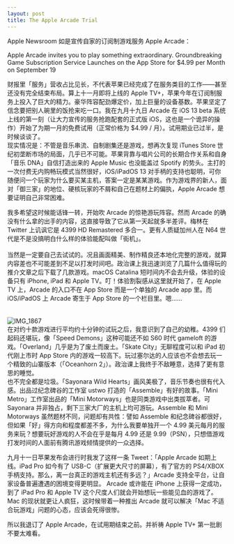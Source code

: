 ```yaml
---
layout: post
title: The Apple Arcade Trial
---
```


Apple Newsroom 如是宣传自家的订阅制游戏服务 Apple Arcade：

<p class="message">Apple Arcade invites you to play something extraordinary. Groundbreaking Game Subscription Service Launches on the App Store for $4.99 per Month on September 19</p>
财报里「服务」营收占比见长，不代表苹果已经完成了在服务类目的工作——甚至还没有完全结束布局。算上十一月即将上线的 Apple TV+，苹果今年在订阅制服务上投入了巨大的精力。豪华阵容配劲爆定价，加上巨量的设备基数。苹果坚定了信念要把别人碗里的饭抢来吃一口。我在九月十九日 Arcade 在 iOS 13 beta 系统上线的第一刻（让大力宣传的服务抢跑配套的正式版 iOS，这也是一个诡异的操作）开始了为期一月的免费试用（正常价格为 $4.99 / 月）。试用期业已过半，是时候谈谈了。<br>现实情况是：不管是音乐串流、自制剧集还是游戏，想再次复现 iTunes Store 世纪初垄断市场的局面，几乎已不可能。苹果背靠与唱片公司的长期合作关系和自身「音乐 DNA」自信打造出来的 Apple Music 也没能盖过 Spotify 的势头。主打的一次付费无内购畅玩模式当然很好，iOS/iPadOS 13 对手柄的支持也聪明，可你随便问一个玩家为什么要买某主机，答案一定是某某游戏。作为游戏界的新人，面对「御三家」的地位、硬核玩家的不屑和自己在题材上的偏执，Apple Arcade 想要证明自己非常困难。<br>

<!--excerpt-->

我多希望这时候能话锋一转，开始吹 Arcade 的惊艳游玩阵容。然而 Arcade 的确没有什么拿的出手的内容，这直接导致了它从第一天起就多半差评。梅林在 Twitter 上讥讽它是 4399 HD Remastered 多合一。更有人质疑加州人在 N64 世代是不是没搞明白什么样的体验能配叫做「街机」。<br><br>当然是一定要自己去试试的。况且画面精美、制作精良还本地化完整的游戏，就算内容差也不可能差到不足以打发时间吧。政治课上我迅速浏览了几篇什么值得玩的推介文章之后下载了几款游戏。macOS Catalina 短时间内不会去升级，体验的设备只有 iPhone, iPad 和 Apple TV。叮！体验割裂感从这里就开始了，在 Apple TV 上，Arcade 的入口不在 App Store 而是一个单独的 Arcade app 里。而 iOS/iPadOS 上 Arcade 寄生于 App Store 的一个栏目里。嗯……<br><br><br>![IMG_1867](https://tva1.sinaimg.cn/large/006y8mN6gy1g7pnjurbfzj30u014rdlb.jpg)<br>在对约十款游戏进行平均约十分钟的试玩之后，我意识到了自己的幼稚。4399 们起码还堪玩，像「Speed Demons」这种可能还不如 S60 时代 gameloft 的游戏。「Overland」几乎是为了废土而废土。「Skate City」无聊程度可以和 iPad 初代刚上市时 App Store 内的游戏一较高下。玩过塞尔达的人应该也不会想去玩一个精致的山寨版本（「Oceanhorn 2」）。政治课上我终于不敌睡意，选择了更有意思的睡觉。<br>也不完全都是垃圾。「Sayonara Wild Hearts」画风美极了，音乐节奏也很有代入感。出品过纪念碑谷的工作室 ustwo 打造的「Assemble」有好的故事。「Mini Metro」工作室出品的「Mini Motorways」也是同类游戏中出类拔萃者。可 Sayonara 并非独占，剩下三家大厂的主机上均可游玩。Assemble 和 Mini Motorways 虽然题材不同，问题却有共性：譬如 Assemble 和纪念碑谷都很好，但如果「好」得方向和程度都差不多，为什么我要单独开一个 4.99 美元每月的服务来玩？想要玩好游戏的人不会在乎是每月 4.99 还是 9.99（PSN），只想借游戏打发时间的人面前有腾讯游戏倾情提供的一众选择。<br>

九月十一日苹果发布会进行时我发了这样一条 Tweet：「Apple Arcade 如期上线。iPad Pro 如今有了 USB-C（扩展更大尺寸的屏幕），有了官方的 PS4/XBOX 手柄支持。那么，离一台真正的游戏主机还有多远？」Arcade 支持全平台，让自家设备普遍遭遇的困境变得更明显。 Arcade 或许能在 iPhone 上获得一定成功，到了 iPad Pro 和 Apple TV 这个尺度人们就会开始想玩一些能见血的游戏了。Mac 的现状就更让人疯狂，这时候带着一种推出 Arcade 就可以解决「Mac 不适合玩游戏」问题的心态，应该会死得很惨。

所以我退订了 Apple Arcade，在试用期结束之前。并祈祷 Apple TV+ 第一批剧不要太难看。